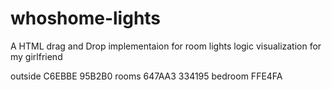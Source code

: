 # whoshome-lights

A HTML drag and Drop implementaion for room lights logic visualization for my girlfriend

outside C6EBBE 95B2B0
rooms 647AA3 334195
bedroom FFE4FA
